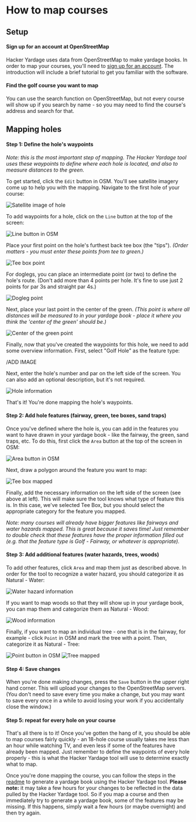 # How to map courses

## Setup

#### Sign up for an account at OpenStreetMap

Hacker Yardage uses data from OpenStreetMap to make yardage books. In order to map your courses, you'll need to [sign up for an account](https://www.openstreetmap.org/user/new). The introduction will include a brief tutorial to get you familiar with the software.

#### Find the golf course you want to map

You can use the search function on OpenStreetMap, but not every course will show up if you search by name - so you may need to find the course's address and search for that.

## Mapping holes

#### Step 1: Define the hole's waypoints

*Note: this is the most important step of mapping. The Hacker Yardage tool uses these waypoints to define where each hole is located, and also to measure distances to the green.*

To get started, click the ```Edit``` button in OSM. You'll see satellite imagery come up to help you with the mapping. Navigate to the first hole of your course:

![Satellite image of hole](images/satellite.png)

To add waypoints for a hole, click on the ```Line``` button at the top of the screen:

![Line button in OSM](images/line.png)

Place your first point on the hole's furthest back tee box (the "tips"). *(Order matters - you must enter these points from tee to green.)*

![Tee box point](images/first_point.png)

For doglegs, you can place an intermediate point (or two) to define the hole's route. (Don't add more than 4 points per hole. It's fine to use just 2 points for par 3s and straight par 4s.)

![Dogleg point](images/second_point.png)

Next, place your last point in the center of the green. *(This point is where all distances will be measured to in your yardage book - place it where you think the 'center of the green' should be.)*

![Center of the green point](images/third_point.png)

Finally, now that you've created the waypoints for this hole, we need to add some overview information. First, select "Golf Hole" as the feature type:

/ADD IMAGE

Next, enter the hole's number and par on the left side of the screen. You can also add an optional description, but it's not required.

![Hole information](images/hole_info.png)

That's it! You're done mapping the hole's waypoints.

#### Step 2: Add hole features (fairway, green, tee boxes, sand traps)

Once you've defined where the hole is, you can add in the features you want to have drawn in your yardage book - like the fairway, the green, sand traps, etc. To do this, first click the ```Area``` button at the top of the screen in OSM:

![Area button in OSM](images/area.png)

Next, draw a polygon around the feature you want to map:

![Tee box mapped](images/tee_box.png)

Finally, add the necessary information on the left side of the screen (see above at left). This will make sure the tool knows what type of feature this is. In this case, we've selected Tee Box, but you should select the appropriate category for the feature you mapped.

*Note: many courses will already have bigger features like fairways and water hazards mapped. This is great because it saves time! Just remember to double check that these features have the proper information filled out (e.g. that the feature type is Golf - Fairway, or whatever is appropriate).*

#### Step 3: Add additional features (water hazards, trees, woods)

To add other features, click ```Area``` and map them just as described above. In order for the tool to recognize a water hazard, you should categorize it as Natural - Water:

![Water hazard information](images/water.png)

If you want to map woods so that they will show up in your yardage book, you can map them and categorize them as Natural - Wood:

![Wood information](images/woods.png)

Finally, if you want to map an individual tree - one that is in the fairway, for example - click ```Point``` in OSM and mark the tree with a point. Then, categorize it as Natural - Tree:

![Point button in OSM](images/point.png)
![Tree mapped](images/tree.png)

#### Step 4: Save changes

When you're done making changes, press the ```Save``` button in the upper right hand corner. This will upload your changes to the OpenStreetMap servers. (You don't need to save every time you make a change, but you may want to save every once in a while to avoid losing your work if you accidentally close the window.)

#### Step 5: repeat for every hole on your course

That's all there is to it! Once you've gotten the hang of it, you should be able to map courses fairly quickly - an 18-hole course usually takes me less than an hour while watching TV, and even less if some of the features have already been mapped. Just remember to define the waypoints of every hole properly - this is what the Hacker Yardage tool will use to determine exactly what to map.

Once you're done mapping the course, you can follow the steps in the [readme](readme.md) to generate a yardage book using the Hacker Yardage tool. **Please note:** it may take a few hours for your changes to be reflected in the data pulled by the Hacker Yardage tool. So if you map a course and then immediately try to generate a yardage book, some of the features may be missing. If this happens, simply wait a few hours (or maybe overnight) and then try again.
